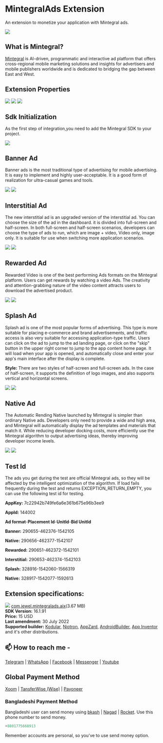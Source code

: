 # MintegralAds Extension
An extension to monetize your application with Mintegral ads.

<img src="https://github.com/jewelshkjony/MintegralAds/raw/main/images/mintegral.png"/>

## What is Mintegral?
<a href="https://www.mintegral.com/en/">Mintegral</a> is AI-driven, programmatic and interactive ad platform that offers cross-regional mobile marketing solutions and insights for advertisers and mobile publishers worldwide and is dedicated to bridging the gap between East and West.

## Extension Properties

<img src="https://github.com/jewelshkjony/MintegralAds/raw/main/images/aix.png"/>

<img src="https://github.com/jewelshkjony/MintegralAds/raw/main/images/property-1.png"/>
<img src="https://github.com/jewelshkjony/MintegralAds/raw/main/images/property-2.png"/>

## Sdk Initialization
As the first step of integration,you need to add the Mintegral SDK to your project.

<img src="https://github.com/jewelshkjony/MintegralAds/raw/main/images/initialize-block.png"/>

## Banner Ad
Banner ads is the most traditional type of advertising for mobile advertising. It is easy to implement and highly user-acceptable. It is a good form of realization for ultra-casual games and tools.

<img src="https://github.com/jewelshkjony/MintegralAds/raw/main/images/banner.png"/>
<img src="https://github.com/jewelshkjony/MintegralAds/raw/main/images/banner-block.png"/>

## Interstitial Ad
The new interstitial ad is an upgraded version of the interstitial ad. You can choose the size of the ad in the dashboard. it is divided into full-screen and half-screen. In both full-screen and half-screen scenarios, developers can choose the type of ads to run, which are image + video, Video only, image only. It is suitable for use when switching more application scenarios.

<img src="https://github.com/jewelshkjony/MintegralAds/raw/main/images/interstitial.png"/>
<img src="https://github.com/jewelshkjony/MintegralAds/raw/main/images/interstitial-block.png"/>

## Rewarded Ad
Rewarded Video is one of the best performing Ads formats on the Mintegral platform. Users can get rewards by watching a video Ads. The creativity and attention-grabbing nature of the video content attracts users to download the advertised product.

<img src="https://github.com/jewelshkjony/MintegralAds/raw/main/images/rewardvideo.png"/>
<img src="https://github.com/jewelshkjony/MintegralAds/raw/main/images/reward-block.png"/>

## Splash Ad
Splash ad is one of the most popular forms of advertising. This type is more suitable for placing e-commerce and brand advertisements, and traffic access is also very suitable for accessing application-type traffic. Users can click on the ad to jump to the ad landing page, or click on the "skip" button in the upper right corner to jump to the app content home page. It will load when your app is opened, and automatically close and enter your app's main interface after the display is complete.

**Style:** There are two styles of half-screen and full-screen ads. In the case of half-screen, it supports the definition of logo images, and also supports vertical and horizontal screens.

<img src="https://github.com/jewelshkjony/MintegralAds/raw/main/images/splash.png"/>
<img src="https://github.com/jewelshkjony/MintegralAds/raw/main/images/splash-block.png"/>

## Native Ad
The Automatic Rending Native launched by Mintegral is simpler than ordinary Native ads. Developers only need to provide a wide and high area, and Mintegral will automatically display the ad templates and materials that match it. While reducing developer docking costs, more efficiently use the Mintegral algorithm to output advertising ideas, thereby improving developer income levels.

<img src="https://github.com/jewelshkjony/MintegralAds/raw/main/images/advancedNative.jpg"/>
<img src="https://github.com/jewelshkjony/MintegralAds/raw/main/images/native-block.png"/>

## Test Id
The ads you get during the test are official Mintegral ads, so they will be affected by the intelligent optimization of the algorithm. If load fails frequently during the test and returns EXCEPTION_RETURN_EMPTY, you can use the following test id for testing.

**AppKey:**	7c22942b749fe6a6e361b675e96b3ee9

**AppId:**	144002

**Ad format**-**Placement Id**-**UnitId**-**Bid UnitId**

**Banner:**	290655-462376-1542105

**Native:**	290656-462377-1542107

**Rewarded:**	290651-462372-1542101

**Interstitial:**	290653-462374-1542103

**Splash:**	328916-1542060-1566319

**Native:**	328917-1542077-1592613

## Extension specifications:
<img src="https://github.com/jewelshkjony/MintegralAds/raw/main/images/download.png"/> <a href="https://t.me/jewelshkjony/">com.jewel.mintegralads.aix</a>(3.67 MB) \
<b>SDK Version:</b> 16.1.91\
<b>Price:</b> 15 USD\
<b>Last amendment:</b> 30 July 2022\
<b>Supported builder:</b> <a href="https://www.kodular.io/">Kodular</a>, <a href="https://niotron.com/">Niotron</a>, <a href="https://appzard.com/">AppZard</a>, <a href="https://androidbuilder.in/">AndroidBuilder</a>, <a href="http://ai2.appinventor.mit.edu/">App Inventor</a> and it's other distributions.

## 📫 How to reach me -

<a href="https://t.me/jewelshkjony">Telegram</a> | <a href="https://wa.me/8801775668913">WhatsApp</a> | <a href="https://fb.com/jewelshkjony">Facebook</a> | <a href="https://m.me/jewelshkjony">Messenger</a> | <a href="https://m.youtube.com/c/JewelShikderJony">Youtube</a>

## Global Payment Method
<a href="https://www.xoom.com/bangladesh/send-money">Xoom</a> | <a href="https://wise.com/">TansferWise (Wise)</a> | <a href="http://share.payoneer.com/nav/kJkLyppKLt-FTUg-P9xnUd76yT4iWQiym2irI42PLM7uQWXuVsWvSOABMvVykU5hbFiDGSULXNdI3-yRM7JVhA2">Payoneer</a>

### Bangladeshi Payment Method
Bangladeshi user can send money using <a href="https://bka.sh/next?c=signup&uuid=C1CC9JVT1">bkash</a> | <a href="https://play.google.com/store/apps/details?id=com.konasl.nagad">Nagad</a> | <a href="https://play.google.com/store/apps/details?id=com.dbbl.mbs.apps.main">Rocket</a>.
Use this phone number to send money.

````java
+8801775668913
````

Remember accounts are personal, so you've to use send money option.
